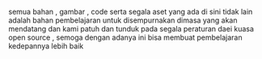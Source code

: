 semua bahan , gambar , code serta segala aset yang ada di sini tidak lain adalah bahan pembelajaran untuk disempurnakan dimasa yang akan mendatang dan kami patuh dan tunduk pada segala peraturan daei kuasa open source , semoga dengan adanya ini bisa membuat pembelajaran kedepannya lebih baik 

